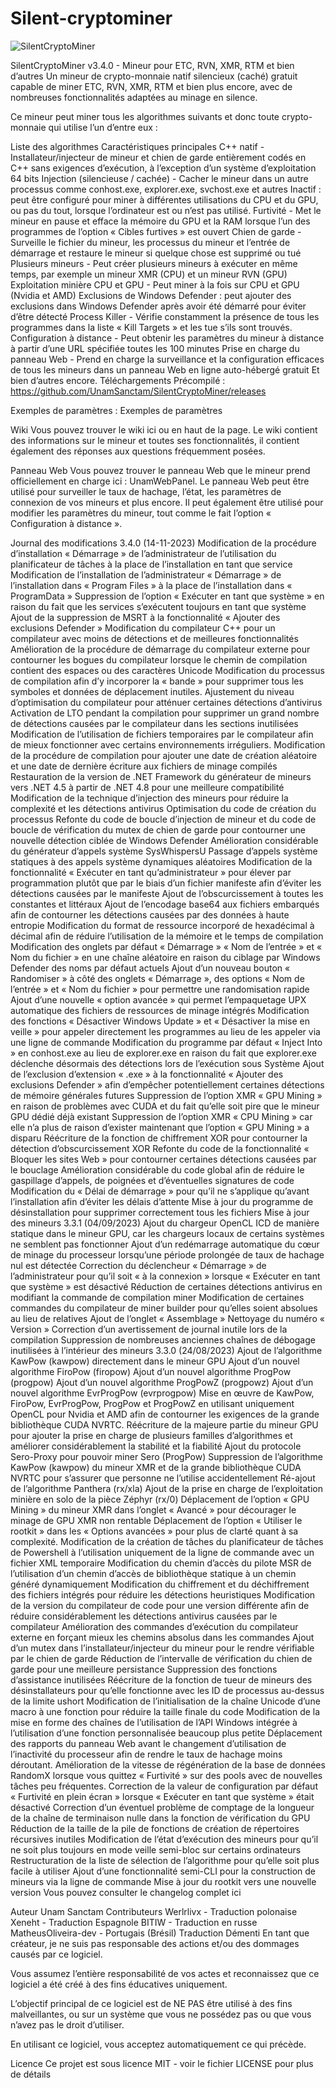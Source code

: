 # Silent-cryptominer
![SilentCryptoMiner](https://github.com/azertyuiopexe/Silent-cryptominer/assets/153385259/efa6d21b-cd08-4e3a-8f3e-64213f5b8599)


SilentCryptoMiner v3.4.0 - Mineur pour ETC, RVN, XMR, RTM et bien d’autres
Un mineur de crypto-monnaie natif silencieux (caché) gratuit capable de miner ETC, RVN, XMR, RTM et bien plus encore, avec de nombreuses fonctionnalités adaptées au minage en silence.

Ce mineur peut miner tous les algorithmes suivants et donc toute crypto-monnaie qui utilise l’un d’entre eux :

Liste des algorithmes
Caractéristiques principales
C++ natif - Installateur/injecteur de mineur et chien de garde entièrement codés en C++ sans exigences d’exécution, à l’exception d’un système d’exploitation 64 bits
Injection (silencieuse / cachée) - Cacher le mineur dans un autre processus comme conhost.exe, explorer.exe, svchost.exe et autres
Inactif : peut être configuré pour miner à différentes utilisations du CPU et du GPU, ou pas du tout, lorsque l’ordinateur est ou n’est pas utilisé.
Furtivité - Met le mineur en pause et efface la mémoire du GPU et la RAM lorsque l’un des programmes de l’option « Cibles furtives » est ouvert
Chien de garde - Surveille le fichier du mineur, les processus du mineur et l’entrée de démarrage et restaure le mineur si quelque chose est supprimé ou tué
Plusieurs mineurs - Peut créer plusieurs mineurs à exécuter en même temps, par exemple un mineur XMR (CPU) et un mineur RVN (GPU)
Exploitation minière CPU et GPU - Peut miner à la fois sur CPU et GPU (Nvidia et AMD)
Exclusions de Windows Defender : peut ajouter des exclusions dans Windows Defender après avoir été démarré pour éviter d’être détecté
Process Killer - Vérifie constamment la présence de tous les programmes dans la liste « Kill Targets » et les tue s’ils sont trouvés.
Configuration à distance - Peut obtenir les paramètres du mineur à distance à partir d’une URL spécifiée toutes les 100 minutes
Prise en charge du panneau Web - Prend en charge la surveillance et la configuration efficaces de tous les mineurs dans un panneau Web en ligne auto-hébergé gratuit
Et bien d’autres encore.
Téléchargements
Précompilé : https://github.com/UnamSanctam/SilentCryptoMiner/releases

Exemples de paramètres : Exemples de paramètres

Wiki
Vous pouvez trouver le wiki ici ou en haut de la page. Le wiki contient des informations sur le mineur et toutes ses fonctionnalités, il contient également des réponses aux questions fréquemment posées.

Panneau Web
Vous pouvez trouver le panneau Web que le mineur prend officiellement en charge ici : UnamWebPanel. Le panneau Web peut être utilisé pour surveiller le taux de hachage, l’état, les paramètres de connexion de vos mineurs et plus encore. Il peut également être utilisé pour modifier les paramètres du mineur, tout comme le fait l’option « Configuration à distance ».

Journal des modifications
3.4.0 (14-11-2023)
Modification de la procédure d’installation « Démarrage » de l’administrateur de l’utilisation du planificateur de tâches à la place de l’installation en tant que service
Modification de l’installation de l’administrateur « Démarrage » de l’installation dans « Program Files » à la place de l’installation dans « ProgramData »
Suppression de l’option « Exécuter en tant que système » en raison du fait que les services s’exécutent toujours en tant que système
Ajout de la suppression de MSRT à la fonctionnalité « Ajouter des exclusions Defender »
Modification du compilateur C++ pour un compilateur avec moins de détections et de meilleures fonctionnalités
Amélioration de la procédure de démarrage du compilateur externe pour contourner les bogues du compilateur lorsque le chemin de compilation contient des espaces ou des caractères Unicode
Modification du processus de compilation afin d’y incorporer la « bande » pour supprimer tous les symboles et données de déplacement inutiles.
Ajustement du niveau d’optimisation du compilateur pour atténuer certaines détections d’antivirus
Activation de LTO pendant la compilation pour supprimer un grand nombre de détections causées par le compilateur dans les sections inutilisées
Modification de l’utilisation de fichiers temporaires par le compilateur afin de mieux fonctionner avec certains environnements irréguliers.
Modification de la procédure de compilation pour ajouter une date de création aléatoire et une date de dernière écriture aux fichiers de minage compilés
Restauration de la version de .NET Framework du générateur de mineurs vers .NET 4.5 à partir de .NET 4.8 pour une meilleure compatibilité
Modification de la technique d’injection des mineurs pour réduire la complexité et les détections antivirus
Optimisation du code de création du processus
Refonte du code de boucle d’injection de mineur et du code de boucle de vérification du mutex de chien de garde pour contourner une nouvelle détection ciblée de Windows Defender
Amélioration considérable du générateur d’appels système SysWhispersU
Passage d’appels système statiques à des appels système dynamiques aléatoires
Modification de la fonctionnalité « Exécuter en tant qu’administrateur » pour élever par programmation plutôt que par le biais d’un fichier manifeste afin d’éviter les détections causées par le manifeste
Ajout de l’obscurcissement à toutes les constantes et littéraux
Ajout de l’encodage base64 aux fichiers embarqués afin de contourner les détections causées par des données à haute entropie
Modification du format de ressource incorporé de hexadécimal à décimal afin de réduire l’utilisation de la mémoire et le temps de compilation
Modification des onglets par défaut « Démarrage » « Nom de l’entrée » et « Nom du fichier » en une chaîne aléatoire en raison du ciblage par Windows Defender des noms par défaut actuels
Ajout d’un nouveau bouton « Randomiser » à côté des onglets « Démarrage », des options « Nom de l’entrée » et « Nom du fichier » pour permettre une randomisation rapide
Ajout d’une nouvelle « option avancée » qui permet l’empaquetage UPX automatique des fichiers de ressources de minage intégrés
Modification des fonctions « Désactiver Windows Update » et « Désactiver la mise en veille » pour appeler directement les programmes au lieu de les appeler via une ligne de commande
Modification du programme par défaut « Inject Into » en conhost.exe au lieu de explorer.exe en raison du fait que explorer.exe déclenche désormais des détections lors de l’exécution sous Système
Ajout de l’exclusion d’extension « .exe » à la fonctionnalité « Ajouter des exclusions Defender » afin d’empêcher potentiellement certaines détections de mémoire générales futures
Suppression de l’option XMR « GPU Mining » en raison de problèmes avec CUDA et du fait qu’elle soit pire que le mineur GPU dédié déjà existant
Suppression de l’option XMR « CPU Mining » car elle n’a plus de raison d’exister maintenant que l’option « GPU Mining » a disparu
Réécriture de la fonction de chiffrement XOR pour contourner la détection d’obscurcissement XOR
Refonte du code de la fonctionnalité « Bloquer les sites Web » pour contourner certaines détections causées par le bouclage
Amélioration considérable du code global afin de réduire le gaspillage d’appels, de poignées et d’éventuelles signatures de code
Modification du « Délai de démarrage » pour qu’il ne s’applique qu’avant l’installation afin d’éviter les délais d’attente
Mise à jour du programme de désinstallation pour supprimer correctement tous les fichiers
Mise à jour des mineurs
3.3.1 (04/09/2023)
Ajout du chargeur OpenCL ICD de manière statique dans le mineur GPU, car les chargeurs locaux de certains systèmes ne semblent pas fonctionner
Ajout d’un redémarrage automatique du cœur de minage du processeur lorsqu’une période prolongée de taux de hachage nul est détectée
Correction du déclencheur « Démarrage » de l’administrateur pour qu’il soit « à la connexion » lorsque « Exécuter en tant que système » est désactivé
Réduction de certaines détections antivirus en modifiant la commande de compilation miner
Modification de certaines commandes du compilateur de miner builder pour qu’elles soient absolues au lieu de relatives
Ajout de l’onglet « Assemblage » Nettoyage du numéro « Version »
Correction d’un avertissement de journal inutile lors de la compilation
Suppression de nombreuses anciennes chaînes de débogage inutilisées à l’intérieur des mineurs
3.3.0 (24/08/2023)
Ajout de l’algorithme KawPow (kawpow) directement dans le mineur GPU
Ajout d’un nouvel algorithme FiroPow (firopow)
Ajout d’un nouvel algorithme ProgPow (progpow)
Ajout d’un nouvel algorithme ProgPowZ (progpowz)
Ajout d’un nouvel algorithme EvrProgPow (evrprogpow)
Mise en œuvre de KawPow, FiroPow, EvrProgPow, ProgPow et ProgPowZ en utilisant uniquement OpenCL pour Nvidia et AMD afin de contourner les exigences de la grande bibliothèque CUDA NVRTC.
Réécriture de la majeure partie du mineur GPU pour ajouter la prise en charge de plusieurs familles d’algorithmes et améliorer considérablement la stabilité et la fiabilité
Ajout du protocole Sero-Proxy pour pouvoir miner Sero (ProgPow)
Suppression de l’algorithme KawPow (kawpow) du mineur XMR et de la grande bibliothèque CUDA NVRTC pour s’assurer que personne ne l’utilise accidentellement
Ré-ajout de l’algorithme Panthera (rx/xla)
Ajout de la prise en charge de l’exploitation minière en solo de la pièce Zéphyr (rx/0)
Déplacement de l’option « GPU Mining » du mineur XMR dans l’onglet « Avancé » pour décourager le minage de GPU XMR non rentable
Déplacement de l’option « Utiliser le rootkit » dans les « Options avancées » pour plus de clarté quant à sa complexité.
Modification de la création de tâches du planificateur de tâches de Powershell à l’utilisation uniquement de la ligne de commande avec un fichier XML temporaire
Modification du chemin d’accès du pilote MSR de l’utilisation d’un chemin d’accès de bibliothèque statique à un chemin généré dynamiquement
Modification du chiffrement et du déchiffrement des fichiers intégrés pour réduire les détections heuristiques
Modification de la version du compilateur de code pour une version différente afin de réduire considérablement les détections antivirus causées par le compilateur
Amélioration des commandes d’exécution du compilateur externe en forçant mieux les chemins absolus dans les commandes
Ajout d’un mutex dans l’installateur/injecteur du mineur pour le rendre vérifiable par le chien de garde
Réduction de l’intervalle de vérification du chien de garde pour une meilleure persistance
Suppression des fonctions d’assistance inutilisées
Réécriture de la fonction de tueur de mineurs des désinstallateurs pour qu’elle fonctionne avec les ID de processus au-dessus de la limite ushort
Modification de l’initialisation de la chaîne Unicode d’une macro à une fonction pour réduire la taille finale du code
Modification de la mise en forme des chaînes de l’utilisation de l’API Windows intégrée à l’utilisation d’une fonction personnalisée beaucoup plus petite
Déplacement des rapports du panneau Web avant le changement d’utilisation de l’inactivité du processeur afin de rendre le taux de hachage moins déroutant.
Amélioration de la vitesse de régénération de la base de données RandomX lorsque vous quittez « Furtivité » sur des pools avec de nouvelles tâches peu fréquentes.
Correction de la valeur de configuration par défaut « Furtivité en plein écran » lorsque « Exécuter en tant que système » était désactivé
Correction d’un éventuel problème de comptage de la longueur de la chaîne de terminaison nulle dans la fonction de vérification du GPU
Réduction de la taille de la pile de fonctions de création de répertoires récursives inutiles
Modification de l’état d’exécution des mineurs pour qu’il ne soit plus toujours en mode veille semi-bloc sur certains ordinateurs
Restructuration de la liste de sélection de l’algorithme pour qu’elle soit plus facile à utiliser
Ajout d’une fonctionnalité semi-CLI pour la construction de mineurs via la ligne de commande
Mise à jour du rootkit vers une nouvelle version
Vous pouvez consulter le changelog complet ici

Auteur
Unam Sanctam
Contributeurs
Werlrlivx - Traduction polonaise
Xeneht - Traduction Espagnole
BITIW - Traduction en russe
MatheusOliveira-dev - Portugais (Brésil) Traduction
Démenti
En tant que créateur, je ne suis pas responsable des actions et/ou des dommages causés par ce logiciel.

Vous assumez l’entière responsabilité de vos actes et reconnaissez que ce logiciel a été créé à des fins éducatives uniquement.

L’objectif principal de ce logiciel est de NE PAS être utilisé à des fins malveillantes, ou sur un système que vous ne possédez pas ou que vous n’avez pas le droit d’utiliser.

En utilisant ce logiciel, vous acceptez automatiquement ce qui précède.

Licence
Ce projet est sous licence MIT - voir le fichier LICENSE pour plus de détails
